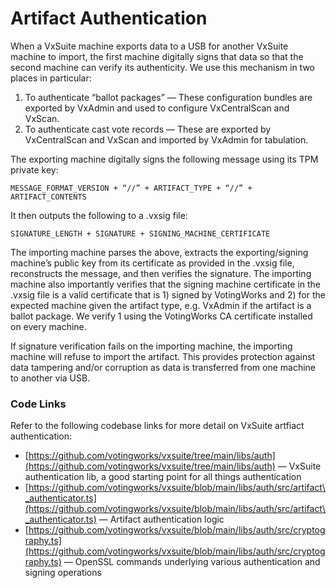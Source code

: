 # Artifact Authentication

When a VxSuite machine exports data to a USB for another VxSuite machine to import, the first machine digitally signs that data so that the second machine can verify its authenticity. We use this mechanism in two places in particular:

1. To authenticate “ballot packages” — These configuration bundles are exported by VxAdmin and used to configure VxCentralScan and VxScan.
2. To authenticate cast vote records — These are exported by VxCentralScan and VxScan and imported by VxAdmin for tabulation.

The exporting machine digitally signs the following message using its TPM private key:

`MESSAGE_FORMAT_VERSION + “//” + ARTIFACT_TYPE + “//” + ARTIFACT_CONTENTS`

It then outputs the following to a .vxsig file:

`SIGNATURE_LENGTH + SIGNATURE + SIGNING_MACHINE_CERTIFICATE`

The importing machine parses the above, extracts the exporting/signing machine’s public key from its certificate as provided in the .vxsig file, reconstructs the message, and then verifies the signature. The importing machine also importantly verifies that the signing machine certificate in the .vxsig file is a valid certificate that is 1) signed by VotingWorks and 2) for the expected machine given the artifact type, e.g. VxAdmin if the artifact is a ballot package. We verify 1 using the VotingWorks CA certificate installed on every machine.

If signature verification fails on the importing machine, the importing machine will refuse to import the artifact. This provides protection against data tampering and/or corruption as data is transferred from one machine to another via USB.

### Code Links

Refer to the following codebase links for more detail on VxSuite artfiact authentication:

* [https://github.com/votingworks/vxsuite/tree/main/libs/auth](https://github.com/votingworks/vxsuite/tree/main/libs/auth) — VxSuite authentication lib, a good starting point for all things authentication
* [https://github.com/votingworks/vxsuite/blob/main/libs/auth/src/artifact\_authenticator.ts](https://github.com/votingworks/vxsuite/blob/main/libs/auth/src/artifact\_authenticator.ts) —  Artifact authentication logic
* [https://github.com/votingworks/vxsuite/blob/main/libs/auth/src/cryptography.ts](https://github.com/votingworks/vxsuite/blob/main/libs/auth/src/cryptography.ts) — OpenSSL commands underlying various authentication and signing operations
